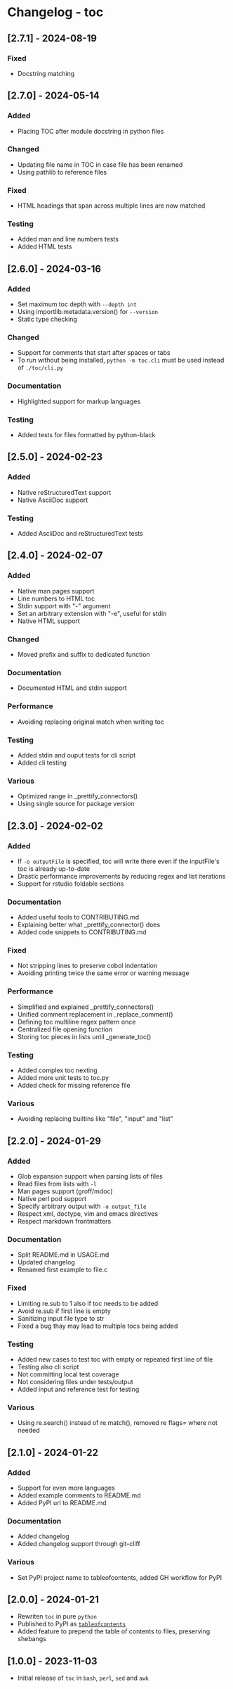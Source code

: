 # Changelog - toc

## [2.7.1] - 2024-08-19
### Fixed

- Docstring matching

## [2.7.0] - 2024-05-14
### Added

- Placing TOC after module docstring in python files

### Changed

- Updating file name in TOC in case file has been renamed
- Using pathlib to reference files

### Fixed

- HTML headings that span across multiple lines are now matched

### Testing

- Added man and line numbers tests
- Added HTML tests

## [2.6.0] - 2024-03-16
### Added

- Set maximum toc depth with `--depth int`
- Using importlib.metadata.version() for `--version`
- Static type checking

### Changed

- Support for comments that start after spaces or tabs
- To run without being installed, `python -m toc.cli` must be used instead of `./toc/cli.py`

### Documentation

- Highlighted support for markup languages

### Testing

- Added tests for files formatted by python-black

## [2.5.0] - 2024-02-23
### Added

- Native reStructuredText support
- Native AsciiDoc support

### Testing

- Added AsciiDoc and reStructuredText tests

## [2.4.0] - 2024-02-07
### Added

- Native man pages support
- Line numbers to HTML toc
- Stdin support with "-" argument
- Set an arbitrary extension with "-e", useful for stdin
- Native HTML support

### Changed

- Moved prefix and suffix to dedicated function

### Documentation

- Documented HTML and stdin support

### Performance

- Avoiding replacing original match when writing toc

### Testing

- Added stdin and ouput tests for cli script
- Added cli testing

### Various

- Optimized range in _prettify_connectors()
- Using single source for package version

## [2.3.0] - 2024-02-02
### Added

- If `-o outputFile` is specified, toc will write there even if the inputFile's toc is already up-to-date
- Drastic performance improvements by reducing regex and list iterations
- Support for rstudio foldable sections

### Documentation

- Added useful tools to CONTRIBUTING.md
- Explaining better what _prettify_connector() does
- Added code snippets to CONTRIBUTING.md

### Fixed

- Not stripping lines to preserve cobol indentation
- Avoiding printing twice the same error or warning message

### Performance

- Simplified and explained _prettify_connectors()
- Unified comment replacement in _replace_comment()
- Defining toc multiline regex pattern once
- Centralized file opening function
- Storing toc pieces in lists until _generate_toc()

### Testing

- Added complex toc nexting
- Added more unit tests to toc.py
- Added check for missing reference file

### Various

- Avoiding replacing builtins like "file", "input" and "list"

## [2.2.0] - 2024-01-29
### Added

- Glob expansion support when parsing lists of files
- Read files from lists with `-l`
- Man pages support (groff/mdoc)
- Native perl pod support
- Specify arbitrary output with `-o output_file`
- Respect xml, doctype, vim and emacs directives
- Respect markdown frontmatters

### Documentation

- Split README.md in USAGE.md
- Updated changelog
- Renamed first example to file.c

### Fixed

- Limiting re.sub to 1 also if toc needs to be added
- Avoid re.sub if first line is empty
- Sanitizing input file type to str
- Fixed a bug thay may lead to multiple tocs being added

### Testing

- Added new cases to test toc with empty or repeated first line of file
- Testing also cli script
- Not committing local test coverage
- Not considering files under tests/output
- Added input and reference test for testing

### Various

- Using re.search() instead of re.match(), removed re flags= where not needed

## [2.1.0] - 2024-01-22
### Added

- Support for even more languages
- Added example comments to README.md
- Added PyPI url to README.md

### Documentation

- Added changelog
- Added changelog support through git-cliff

### Various

- Set PyPI project name to tableofcontents, added GH workflow for PyPI

## [2.0.0] - 2024-01-21

- Rewriten `toc` in pure `python`
- Published to PyPI as [`tableofcontents`](https://pypi.org/project/tableofcontents)
- Added feature to prepend the table of contents to files, preserving shebangs

## [1.0.0] - 2023-11-03

- Initial release of `toc` in `bash`, `perl`, `sed` and `awk`
